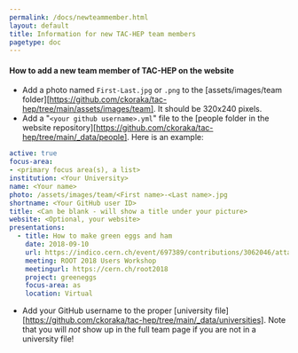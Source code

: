 ```yaml
---
permalink: /docs/newteammember.html
layout: default
title: Information for new TAC-HEP team members
pagetype: doc
---
```

#### How to add a new team member of TAC-HEP on the website

* Add a photo named `First-Last.jpg` or `.png` to the [assets/images/team folder][https://github.com/ckoraka/tac-hep/tree/main/assets/images/team]. It should be 320x240 pixels.
* Add a "`<your github username>.yml`" file to the [people folder in the website repository][https://github.com/ckoraka/tac-hep/tree/main/_data/people]. Here is an example:

```yml
active: true
focus-area:
- <primary focus area(s), a list>
institution: <Your University>
name: <Your name>
photo: /assets/images/team/<First name>-<Last name>.jpg
shortname: <Your GitHub user ID>
title: <Can be blank - will show a title under your picture>
website: <Optional, your website>
presentations:
  - title: How to make green eggs and ham
    date: 2018-09-10
    url: https://indico.cern.ch/event/697389/contributions/3062046/attachments/1712602/2761531/ROOT2018-Union.pdf
    meeting: ROOT 2018 Users Workshop
    meetingurl: https://cern.ch/root2018
    project: greeneggs
    focus-area: as
    location: Virtual
```

* Add your GitHub username to the proper [university file][https://github.com/ckoraka/tac-hep/tree/main/_data/universities]. Note that you will *not* show up in the full team page if you are not in a university file!

